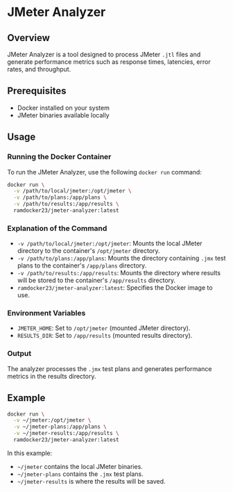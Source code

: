 
# JMeter Analyzer

## Overview
JMeter Analyzer is a tool designed to process JMeter `.jtl` files and generate performance metrics such as response times, latencies, error rates, and throughput.

## Prerequisites
- Docker installed on your system
- JMeter binaries available locally

## Usage

### Running the Docker Container
To run the JMeter Analyzer, use the following `docker run` command:

```bash
docker run \
  -v /path/to/local/jmeter:/opt/jmeter \
  -v /path/to/plans:/app/plans \
  -v /path/to/results:/app/results \
  ramdocker23/jmeter-analyzer:latest
```

### Explanation of the Command
- `-v /path/to/local/jmeter:/opt/jmeter`: Mounts the local JMeter directory to the container's `/opt/jmeter` directory.
- `-v /path/to/plans:/app/plans`: Mounts the directory containing `.jmx` test plans to the container's `/app/plans` directory.
- `-v /path/to/results:/app/results`: Mounts the directory where results will be stored to the container's `/app/results` directory.
- `ramdocker23/jmeter-analyzer:latest`: Specifies the Docker image to use.

### Environment Variables
- `JMETER_HOME`: Set to `/opt/jmeter` (mounted JMeter directory).
- `RESULTS_DIR`: Set to `/app/results` (mounted results directory).

### Output
The analyzer processes the `.jmx` test plans and generates performance metrics in the results directory.

## Example
```bash
docker run \
  -v ~/jmeter:/opt/jmeter \
  -v ~/jmeter-plans:/app/plans \
  -v ~/jmeter-results:/app/results \
  ramdocker23/jmeter-analyzer:latest
```

In this example:
- `~/jmeter` contains the local JMeter binaries.
- `~/jmeter-plans` contains the `.jmx` test plans.
- `~/jmeter-results` is where the results will be saved.
```